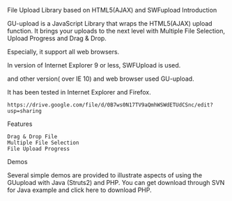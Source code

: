 

File Upload Library based on HTML5(AJAX) and SWFupload
Introduction

GU-upload is a JavaScript Library that wraps the HTML5(AJAX) upload function. It brings your uploads to the next level with Multiple File Selection, Upload Progress and Drag & Drop.

Especially, it support all web browsers.

In version of Internet Explorer 9 or less, SWFUpload is used.

and other version( over IE 10) and web browser used GU-upload.

It has been tested in Internet Explorer and Firefox.

    https://drive.google.com/file/d/0B7ws0N17TV9aQmhWSWdETUdCSnc/edit?usp=sharing

Features

    Drag & Drop File
    Multiple File Selection
    File Upload Progress

Demos

Several simple demos are provided to illustrate aspects of using the GUupload with Java (Struts2) and PHP. You can get download through SVN for Java example and click here to download PHP.
